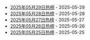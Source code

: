 * [2025年05月29日热榜](https://product-daily.haha.ai/posts/20250529) - 2025-05-29
* [2025年05月28日热榜](https://product-daily.haha.ai/posts/20250528) - 2025-05-28
* [2025年05月27日热榜](https://product-daily.haha.ai/posts/20250527) - 2025-05-27
* [2025年05月26日热榜](https://product-daily.haha.ai/posts/20250526) - 2025-05-26
* [2025年05月25日热榜](https://product-daily.haha.ai/posts/20250525) - 2025-05-25
